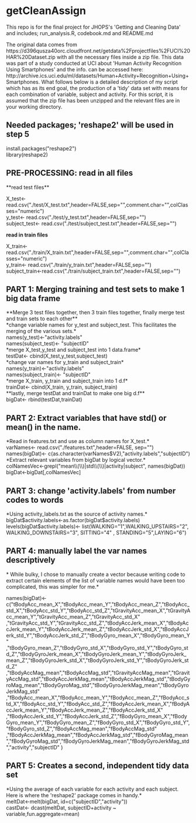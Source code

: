 getCleanAssign
==============

This repo is for the final project for JHOPS's 'Getting and Cleaning Data' and includes; run_analysis.R, codebook.md and README.md

<p>The original data comes from https://d396qusza40orc.cloudfront.net/getdata%2Fprojectfiles%2FUCI%20HAR%20Dataset.zip with all the necessary files inside a zip file. This data was part of a study conducted at UCI about 'Human Activity Recognition Using Smartphones' and the info. can be accessed here: http://archive.ics.uci.edu/ml/datasets/Human+Activity+Recognition+Using+Smartphones. What follows below is a detailed description of my script which has as its end goal, the production of a 'tidy' data set with means for each combination of variable, subject and activity. For this script, it is assumed that the zip file has been unzipped and the relevant files are in your working directory.</p>
 
 <h2>Needed packages; 'reshape2' will be used in step 5</h2>

install.packages("reshape2")<br>
library(reshape2)

 <h2>PRE-PROCESSING:  read in all files</h2>
  **read test files**<br>

X_test<- read.csv("./test/X_test.txt",header=FALSE,sep="",comment.char="",colClasses="numeric")<br>
y_test<- read.csv("./test/y_test.txt",header=FALSE,sep="")<br>
subject_test<- read.csv("./test/subject_test.txt",header=FALSE,sep="")<br>

 
 **read in train files**<br>

X_train<- read.csv("./train/X_train.txt",header=FALSE,sep="",comment.char="",colClasses="numeric")<br>
y_train<- read.csv("./train/y_train.txt",header=FALSE,sep="")<br>
subject_train<-read.csv("./train/subject_train.txt",header=FALSE,sep="")


 <h2>PART 1: Merging training and test sets to make 1 big data frame</h2>
 **Merge 3 test files together, then 3 train files together, finally merge test and train sets to each other**<br>
 *change variable names for y_test and subject_test. This facilitates the merging of the various sets.*<br>
names(y_test)<-"activity.labels"<br>
names(subject_test)<- "subjectID"<br>
    *merge X_test,y_test and subject_test into 1 data.frame*<br>
testDat<- cbind(X_test,y_test,subject_test)<br>
    *change var names for y_train and subject_train*<br>
names(y_train)<-"activity.labels"<br>
names(subject_train)<- "subjectID"<br>
    *merge X_train, y_train and subject_train into 1 d.f*<br>
trainDat<- cbind(X_train, y_train, subject_train)<br>
    **lastly, merge testDat and trainDat to make one big d.f**<br>
bigDat<- rbind(testDat,trainDat)


 <h2>PART 2: Extract variables that have std() or mean() in the name.</h2>
         *Read in features.txt and use as column names for X_test.*<br>
varNames<- read.csv("./features.txt",header=FALSE, sep="")<br>
names(bigDat)<- c(as.character(varNames$V2),"activity.labels","subjectID")<br>
        *Extract relevant variables from bigDat by logical vector.*<br>
colNamesVec<-grepl("mean\\(\\)|std\\(\\)|activity|subject", names(bigDat))<br>
bigDat<-bigDat[,colNamesVec]<br>


 <h2>PART 3: change 'activity.labels' from number codes to words</h2>
     *Using activity_labels.txt as the source of activity names.*<br>
bigDat$activity.labels<-as.factor(bigDat$activity.labels)<br>
levels(bigDat$activity.labels)<- list(WALKING="1",WALKING_UPSTAIRS="2",
                                      WALKING_DOWNSTAIRS="3", SITTING="4"
                                      , STANDING="5",LAYING="6")<br>


 <h2>PART 4: manually label the var names descriptively</h2>
 * While bulky, I chose to manually create a vector because writing code to extract certain elements of the list of variable names would have been too complicated, this was simpler for me.*<br>

names(bigDat)<- c("tBodyAcc_mean_X","tBodyAcc_mean_Y","tBodyAcc_mean_Z","tBodyAcc_std_X","tBodyAcc_std_Y","tBodyAcc_std_Z","tGravityAcc_mean_X","tGravityAcc_mean_Y","tGravityAcc_mean_Z","tGravityAcc_std_X"
                  ,"tGravityAcc_std_Y","tGravityAcc_std_Z","tBodyAccJerk_mean_X","tBodyAccJerk_mean_Y","tBodyAccJerk_mean_Z","tBodyAccJerk_std_X","tBodyAccJerk_std_Y","tBodyAccJerk_std_Z","tBodyGyro_mean_X","tBodyGyro_mean_Y" 
                  ,"tBodyGyro_mean_Z","tBodyGyro_std_X","tBodyGyro_std_Y","tBodyGyro_std_Z","tBodyGyroJerk_mean_X","tBodyGyroJerk_mean_Y","tBodyGyroJerk_mean_Z","tBodyGyroJerk_std_X","tBodyGyroJerk_std_Y","tBodyGyroJerk_std_Z" 
                  ,"tBodyAccMag_mean","tBodyAccMag_std","tGravityAccMag_mean","tGravityAccMag_std","tBodyAccJerkMag_mean","tBodyAccJerkMag_std","tBodyGyroMag_mean","tBodyGyroMag_std","tBodyGyroJerkMag_mean","tBodyGyroJerkMag_std"
                  ,"fBodyAcc_mean_X","fBodyAcc_mean_Y","fBodyAcc_mean_Z","fBodyAcc_std_X","fBodyAcc_std_Y","fBodyAcc_std_Z","fBodyAccJerk_mean_X","fBodyAccJerk_mean_Y","fBodyAccJerk_mean_Z","fBodyAccJerk_std_X"
                  ,"fBodyAccJerk_std_Y","fBodyAccJerk_std_Z","fBodyGyro_mean_X","fBodyGyro_mean_Y","fBodyGyro_mean_Z","fBodyGyro_std_X","fBodyGyro_std_Y","fBodyGyro_std_Z","fBodyAccMag_mean","fBodyAccMag_std"
                  ,"fBodyAccJerkMag_mean","fBodyAccJerkMag_std","fBodyGyroMag_mean","fBodyGyroMag_std","fBodyGyroJerkMag_mean","fBodyGyroJerkMag_std","activity","subjectID" )



 <h2>PART 5: Creates a second, independent tidy data set</h2> 
  *Using the average of each variable for each activity and each subject. Here is where the 'reshape2' package comes in handy.*<br>
meltDat<-melt(bigDat, id=c("subjectID","activity"))<br>
castDat<- dcast(meltDat, subjectID+activity ~ variable,fun.aggregate=mean)
